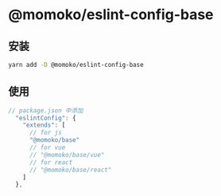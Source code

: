 # @momoko/eslint-config-base

## 安装

```bash
yarn add -D @momoko/eslint-config-base
```

## 使用

```js
// package.json 中添加
  "eslintConfig": {
    "extends": [
      // for js
      "@momoko/base"
      // for vue
      // "@momoko/base/vue"
      // for react
      // "@momoko/base/react"
    ]
  },
```
